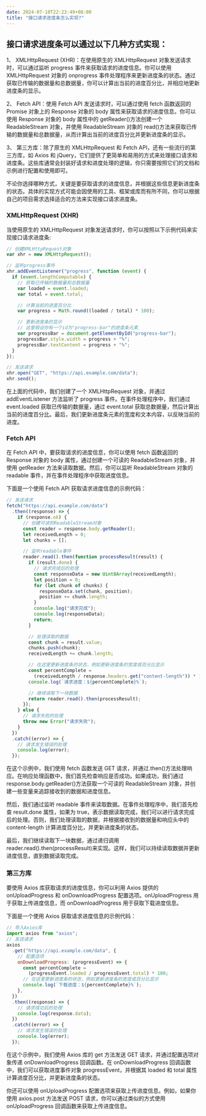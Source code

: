 ```yaml
---
date: 2024-07-10T22:23:49+08:00
title: "接口请求进度条怎么实现?"
---
```


## 接口请求进度条可以通过以下几种方式实现：

1、 XMLHttpRequest (XHR)：在使用原生的 XMLHttpRequest 对象发送请求时，可以通过监听 progress 事件来获取请求的进度信息。你可以使用 XMLHttpRequest 对象的 onprogress 事件处理程序来更新进度条的状态。通过获取已传输的数据量和总数据量，你可以计算出当前的进度百分比，并相应地更新进度条的显示。

2、 Fetch API：使用 Fetch API 发送请求时，可以通过使用 fetch 函数返回的 Promise 对象上的 Response 对象的 body 属性来获取请求的进度信息。你可以使用 Response 对象的 body 属性中的 getReader()方法创建一个 ReadableStream 对象，并使用 ReadableStream 对象的 read()方法来获取已传输的数据量和总数据量，从而计算出当前的进度百分比并更新进度条的显示。

3、 第三方库：除了原生的 XMLHttpRequest 和 Fetch API，还有一些流行的第三方库，如 Axios 和 jQuery，它们提供了更简单和易用的方式来处理接口请求和进度条。这些库通常会封装好请求和进度处理的逻辑，你只需要按照它们的文档和示例进行配置和使用即可。

不论你选择哪种方式，关键是要获取请求的进度信息，并根据这些信息更新进度条的状态。具体的实现方式可能会因使用的工具、框架或库而有所不同，你可以根据自己的项目需求选择适合的方法来实现接口请求进度条。

### XMLHttpRequest (XHR)

当使用原生的 XMLHttpRequest 对象发送请求时，你可以按照以下示例代码来实现接口请求进度条:

```js
// 创建XMLHttpRequest对象
var xhr = new XMLHttpRequest();

// 监听progress事件
xhr.addEventListener("progress", function (event) {
  if (event.lengthComputable) {
    // 获取已传输的数据量和总数据量
    var loaded = event.loaded;
    var total = event.total;

    // 计算当前的进度百分比
    var progress = Math.round((loaded / total) * 100);

    // 更新进度条的显示
    // 这里假设你有一个id为"progress-bar"的进度条元素
    var progressBar = document.getElementById("progress-bar");
    progressBar.style.width = progress + "%";
    progressBar.textContent = progress + "%";
  }
});

// 发送请求
xhr.open("GET", "https://api.example.com/data");
xhr.send();
```

在上面的代码中，我们创建了一个 XMLHttpRequest 对象，并通过 addEventListener 方法监听了 progress 事件。在事件处理程序中，我们通过 event.loaded 获取已传输的数据量，通过 event.total 获取总数据量，然后计算出当前的进度百分比。最后，我们更新进度条元素的宽度和文本内容，以反映当前的进度。

### Fetch API

在 Fetch API 中，要获取请求的进度信息，你可以使用 fetch 函数返回的 Response 对象的 body 属性，通过创建一个可读的 ReadableStream 对象，并使用 getReader 方法来读取数据。然后，你可以监听 ReadableStream 对象的 readable 事件，并在事件处理程序中获取进度信息。

下面是一个使用 Fetch API 获取请求进度信息的示例代码：

```js
// 发送请求
fetch("https://api.example.com/data")
  .then((response) => {
    if (response.ok) {
      // 创建可读的ReadableStream对象
      const reader = response.body.getReader();
      let receivedLength = 0;
      let chunks = [];

      // 监听readable事件
      reader.read().then(function processResult(result) {
        if (result.done) {
          // 请求完成后的处理
          const responseData = new Uint8Array(receivedLength);
          let position = 0;
          for (let chunk of chunks) {
            responseData.set(chunk, position);
            position += chunk.length;
          }
          console.log("请求完成");
          console.log(responseData);
          return;
        }

        // 处理读取的数据
        const chunk = result.value;
        chunks.push(chunk);
        receivedLength += chunk.length;

        // 在这里更新进度条的状态，例如更新进度条的宽度或百分比显示
        const percentComplete =
          (receivedLength / response.headers.get("content-length")) * 100;
        console.log(`请求进度：${percentComplete}%`);

        // 继续读取下一块数据
        return reader.read().then(processResult);
      });
    } else {
      // 请求失败的处理
      throw new Error("请求失败");
    }
  })
  .catch((error) => {
    // 请求发生错误的处理
    console.log(error);
  });
```

在这个示例中，我们使用 fetch 函数发送 GET 请求，并通过.then()方法处理响应。在响应处理函数中，我们首先检查响应是否成功。如果成功，我们通过 response.body.getReader()方法获取一个可读的 ReadableStream 对象，并创建一些变量来追踪接收到的数据和进度信息。

然后，我们通过监听 readable 事件来读取数据。在事件处理程序中，我们首先检查 result.done 属性，如果为 true，表示数据读取完成，我们可以进行请求完成后的处理。否则，我们处理读取的数据，并根据接收到的数据量和响应头中的 content-length 计算进度百分比，并更新进度条的状态。

最后，我们继续读取下一块数据，通过递归调用 reader.read().then(processResult)来实现。这样，我们可以持续读取数据并更新进度信息，直到数据读取完成。

### 第三方库

要使用 Axios 库获取请求的进度信息，你可以利用 Axios 提供的 onUploadProgress 和 onDownloadProgress 配置选项。onUploadProgress 用于获取上传进度信息，而 onDownloadProgress 用于获取下载进度信息。

下面是一个使用 Axios 获取请求进度信息的示例代码：

```js
// 导入Axios库
import axios from "axios";
// 发送请求
axios
  .get("https://api.example.com/data", {
    // 配置选项
    onDownloadProgress: (progressEvent) => {
      const percentComplete =
        (progressEvent.loaded / progressEvent.total) * 100;
      // 在这里更新进度条的状态，例如更新进度条的宽度或百分比显示
      console.log(`下载进度：${percentComplete}%`);
    },
  })
  .then((response) => {
    // 请求成功后的处理
    console.log(response.data);
  })
  .catch((error) => {
    // 请求发生错误的处理
    console.log(error);
  });
```

在这个示例中，我们使用 Axios 库的 get 方法发送 GET 请求，并通过配置选项对象传递 onDownloadProgress 回调函数。在 onDownloadProgress 回调函数中，我们可以获取进度事件对象 progressEvent，并根据其 loaded 和 total 属性计算进度百分比，并更新进度条的状态。

你还可以使用 onUploadProgress 配置选项来获取上传进度信息。例如，如果你使用 axios.post 方法发送 POST 请求，你可以通过类似的方式使用 onUploadProgress 回调函数来获取上传进度信息。
